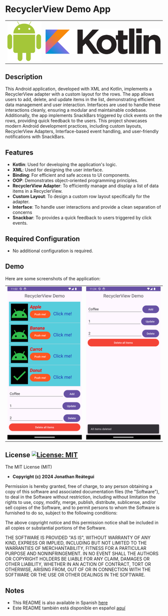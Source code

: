 # RecyclerView Demo App

<table>
  <tr>
    <td><img src="./assets/logo/android-logo.png" width="120" /></td>
    <td><img src="./assets/logo/kotlin-logo.png" width="410" /></td>
  </tr>
</table>

## Description

This Android application, developed with XML and Kotlin, implements a RecyclerView adapter with a custom layout for the rows. The app allows users to add, delete, and update items in the list, demonstrating efficient data management and user interaction. Interfaces are used to handle these interactions cleanly, ensuring a modular and maintainable codebase. Additionally, the app implements SnackBars triggered by click events on the rows, providing quick feedback to the users. This project showcases modern Android development practices, including custom layouts, RecyclerView Adapters, Interface-based event handling, and user-friendly notifications with SnackBars.

## Features

- **Kotlin**: Used for developing the application's logic.
- **XML**: Used for designing the user interface.
- **Binding**: For efficient and safe access to UI components.
- **OOP**: Demonstrates object-oriented programming principles.
- **RecyclerView Adapter**: To efficiently manage and display a list of data items in a RecyclerView.
- **Custom Layout**: To design a custom row layout specifically for the adapter.
- **Interface**: To handle user interactions and provide a clean separation of concerns
- **Snackbar**: To provides a quick feedback to users triggered by click events.

## Required Configuration

- No additional configuration is required.

## Demo

Here are some screenshots of the application:

<table>
  <tr>
    <td><img src="./assets/demo_items_list.png"/></td>
    <td><img src="./assets/demo_items_deleted_snackbar.png" ></td>
  </tr>
</table>

## License [![License: MIT](https://img.shields.io/badge/License-MIT-yellow.svg)](https://opensource.org/licenses/MIT)

The MIT License (MIT)

- **Copyright (c) 2024 Jonathan Reátegui**

Permission is hereby granted, free of charge, to any person obtaining a copy of this software and associated documentation files (the "Software"), to deal in the Software without restriction, including without limitation the rights to use, copy, modify, merge, publish, distribute, sublicense, and/or sell copies of the Software, and to permit persons to whom the Software is furnished to do so, subject to the following conditions:

The above copyright notice and this permission notice shall be included in all copies or substantial portions of the Software.

THE SOFTWARE IS PROVIDED "AS IS", WITHOUT WARRANTY OF ANY KIND, EXPRESS OR IMPLIED, INCLUDING BUT NOT LIMITED TO THE WARRANTIES OF MERCHANTABILITY, FITNESS FOR A PARTICULAR PURPOSE AND NONINFRINGEMENT. IN NO EVENT SHALL THE AUTHORS OR COPYRIGHT HOLDERS BE LIABLE FOR ANY CLAIM, DAMAGES OR OTHER LIABILITY, WHETHER IN AN ACTION OF CONTRACT, TORT OR OTHERWISE, ARISING FROM, OUT OF OR IN CONNECTION WITH THE SOFTWARE OR THE USE OR OTHER DEALINGS IN THE SOFTWARE.

## Notes

- This README is also available in Spanish  [here](README-es.md)
- Este README también está disponible en español  [aquí](README-es.md)
